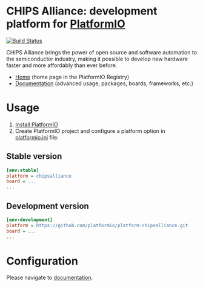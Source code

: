 # CHIPS Alliance: development platform for [PlatformIO](http://platformio.org)

[![Build Status](https://github.com/platformio/platform-chipsalliance/workflows/Examples/badge.svg)](https://github.com/platformio/platform-chipsalliance/actions)

CHIPS Alliance brings the power of open source and software automation to the semiconductor industry, making it possible to develop new hardware faster and more affordably than ever before.

* [Home](https://registry.platformio.org/platforms/platformio/chipsalliance) (home page in the PlatformIO Registry)
* [Documentation](https://docs.platformio.org/page/platforms/chipsalliance.html) (advanced usage, packages, boards, frameworks, etc.)

# Usage

1. [Install PlatformIO](http://platformio.org)
2. Create PlatformIO project and configure a platform option in [platformio.ini](https://docs.platformio.org/page/projectconf.html) file:

## Stable version

```ini
[env:stable]
platform = chipsalliance
board = ...
...
```

## Development version

```ini
[env:development]
platform = https://github.com/platformio/platform-chipsalliance.git
board = ...
...
```

# Configuration

Please navigate to [documentation](https://docs.platformio.org/page/platforms/chipsalliance.html).
